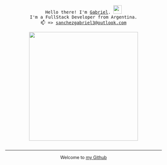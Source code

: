 <p align="center">
  <br>
  <samp>Hello there!
    I'm <a href="https://www.linkedin.com/in/gabriel-sanchez-8aa091226">Gabriel</a>.<samp>
    <img src="https://i.pinimg.com/originals/a9/36/c2/a936c2d173cb4af7a620d41222ab856a.gif" width="27px" />
  <br>
    I'm a FullStack Developer from Argentina.
  <br>
    📫 => <a href="mailto:gabrielignaciosanchez99@gmail.com">sanchezgabriel3@outlook.com</a>
  <br>
  <br>
  <img src="https://64.media.tumblr.com/2d0af9c90d1b1107313cc20bda01548a/tumblr_outwxnanpp1u79o2lo1_1280.gifv" width="350" />
  <br>
  <br>

  
  
------------
<p align="center">Welcome to <a href="https://github.com/gabrielwnk">my Github</a></p>
 </p>
